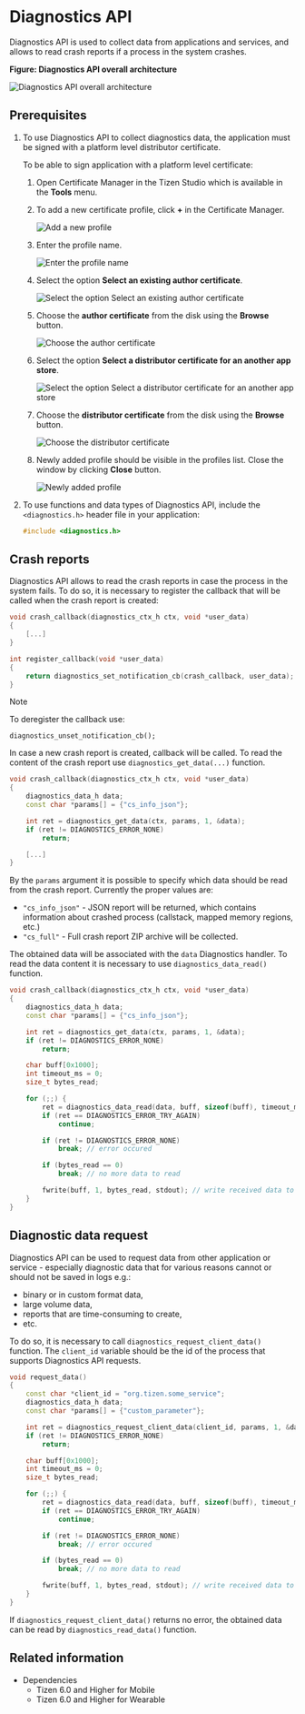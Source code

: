 # Diagnostics API

Diagnostics API is used to collect data from applications and services, and allows to read crash reports if a process in the system crashes.

**Figure: Diagnostics API overall architecture**

![Diagnostics API overall architecture](media/diag-arch.png)

## Prerequisites

1.  To use Diagnostics API to collect diagnostics data, the application must be signed with a platform level distributor certificate.

    To be able to sign application with a platform level certificate:

    1.  Open Certificate Manager in the Tizen Studio which is available in the **Tools** menu.
    2.  To add a new certificate profile, click **+** in the Certificate Manager.

        ![Add a new profile](media/diag-add-new-profile.png)

    3.  Enter the profile name.

        ![Enter the profile name](media/diag-set-profile-name.png)

    4.  Select the option **Select an existing author certificate**.

        ![Select the option **Select an existing author certificate**](media/diag-select-author-cert.png)

    5.  Choose the **author certificate** from the disk using the **Browse** button.

        ![Choose the author certificate](media/diag-choose-tizen-author-cert.png)

    6.  Select the option **Select a distributor certificate for an another app store**.

        ![Select the option **Select a distributor certificate for an another app store**](media/diag-select-distributor-cert.png)

    7.  Choose the **distributor certificate** from the disk using the **Browse** button.

        ![Choose the distributor certificate](media/diag-choose-tizen-distributor-cert.png)

    8.  Newly added profile should be visible in the profiles list. Close the window by clicking **Close** button.

        ![Newly added profile](media/diag-finish.png)

2.  To use functions and data types of Diagnostics API, include the `<diagnostics.h>` header file in your application:

    ```cpp
    #include <diagnostics.h>
    ```

## Crash reports

Diagnostics API allows to read the crash reports in case the process in the system fails. To do so, it is necessary to register the callback that will be called when the crash report is created:

```cpp
void crash_callback(diagnostics_ctx_h ctx, void *user_data)
{
    [...]
}

int register_callback(void *user_data)
{
    return diagnostics_set_notification_cb(crash_callback, user_data);
}
```

> [!NOTE]
> To deregister the callback use:
> ```
> diagnostics_unset_notification_cb();
> ```

In case a new crash report is created, callback will be called. To read the content of the crash report use `diagnostics_get_data(...)` function.

```cpp
void crash_callback(diagnostics_ctx_h ctx, void *user_data)
{
    diagnostics_data_h data;
    const char *params[] = {"cs_info_json"};

    int ret = diagnostics_get_data(ctx, params, 1, &data);
    if (ret != DIAGNOSTICS_ERROR_NONE)
        return;

    [...]
}
```

By the `params` argument it is possible to specify which data should be read from the crash report. Currently the proper values are:

-   `"cs_info_json"` - JSON report will be returned, which contains information about crashed process (callstack, mapped memory regions, etc.)
-   `"cs_full"` - Full crash report ZIP archive will be collected.

The obtained data will be associated with the `data` Diagnostics handler. To read the data content it is necessary to use `diagnostics_data_read()` function.

```cpp
void crash_callback(diagnostics_ctx_h ctx, void *user_data)
{
    diagnostics_data_h data;
    const char *params[] = {"cs_info_json"};

    int ret = diagnostics_get_data(ctx, params, 1, &data);
    if (ret != DIAGNOSTICS_ERROR_NONE)
        return;

    char buff[0x1000];
    int timeout_ms = 0;
    size_t bytes_read;

    for (;;) {
        ret = diagnostics_data_read(data, buff, sizeof(buff), timeout_ms, &bytes_read);
        if (ret == DIAGNOSTICS_ERROR_TRY_AGAIN)
            continue;

        if (ret != DIAGNOSTICS_ERROR_NONE)
            break; // error occured

        if (bytes_read == 0)
            break; // no more data to read

        fwrite(buff, 1, bytes_read, stdout); // write received data to the STDOUT
    }
}
```

## Diagnostic data request

Diagnostics API can be used to request data from other application or service - especially diagnostic data that for various reasons cannot or should not be saved in logs e.g.:

-   binary or in custom format data,
-   large volume data,
-   reports that are time-consuming to create,
-   etc.

To do so, it is necessary to call `diagnostics_request_client_data()` function. The `client_id` variable should be the id of the process that supports Diagnostics API requests.

```cpp
void request_data()
{
    const char *client_id = "org.tizen.some_service";
    diagnostics_data_h data;
    const char *params[] = {"custom_parameter"};

    int ret = diagnostics_request_client_data(client_id, params, 1, &data);
    if (ret != DIAGNOSTICS_ERROR_NONE)
        return;

    char buff[0x1000];
    int timeout_ms = 0;
    size_t bytes_read;

    for (;;) {
        ret = diagnostics_data_read(data, buff, sizeof(buff), timeout_ms, &bytes_read);
        if (ret == DIAGNOSTICS_ERROR_TRY_AGAIN)
            continue;

        if (ret != DIAGNOSTICS_ERROR_NONE)
            break; // error occured

        if (bytes_read == 0)
            break; // no more data to read

        fwrite(buff, 1, bytes_read, stdout); // write received data to the STDOUT
    }
}
```

If `diagnostics_request_client_data()` returns no error, the obtained data can be read by `diagnostics_read_data()` function.

## Related information
- Dependencies
  - Tizen 6.0 and Higher for Mobile
  - Tizen 6.0 and Higher for Wearable
